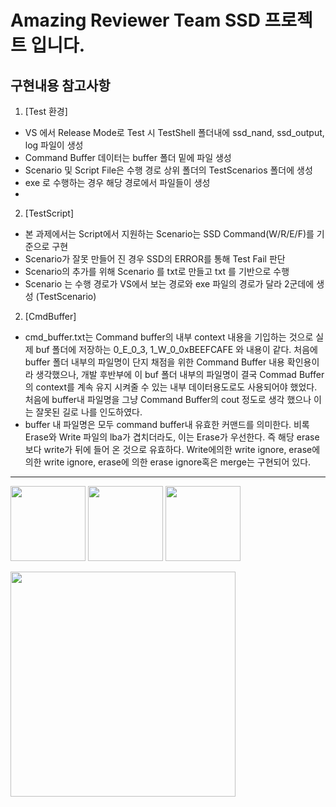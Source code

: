 # Amazing Reviewer Team SSD 프로젝트 입니다.

## 구현내용 참고사항
1. [Test 환경]
- VS 에서 Release Mode로 Test 시 TestShell 폴더내에 ssd_nand, ssd_output, log 파일이 생성
- Command Buffer 데이터는 buffer 폴더 밑에 파일 생성
- Scenario 및 Script File은 수행 경로 상위 폴더의 TestScenarios 폴더에 생성
- exe 로 수행하는 경우 해당 경로에서 파일들이 생성
- 
2. [TestScript]
- 본 과제에서는 Script에서 지원하는 Scenario는 SSD Command(W/R/E/F)를 기준으로 구현
- Scenario가 잘못 만들어 진 경우 SSD의 ERROR를 통해 Test Fail 판단
- Scenario의 추가를 위해 Scenario 를 txt로 만들고 txt 를 기반으로 수행
- Scenario 는 수행 경로가 VS에서 보는 경로와 exe 파일의 경로가 달라 2군데에 생성 (TestScenario)

2. [CmdBuffer]
- cmd_buffer.txt는 Command buffer의 내부 context 내용을 기입하는 것으로 실제 buf 폴더에 저장하는 0_E_0_3, 1_W_0_0xBEEFCAFE 와 내용이 같다.
처음에 buffer 폴더 내부의 파일명이 단지 채점을 위한 Command Buffer 내용 확인용이라 생각했으나, 개발 후반부에 이 buf 폴더 내부의 파일명이 
결국 Commad Buffer의 context를 계속 유지 시켜줄 수 있는 내부 데이터용도로도 사용되어야 했었다. 
처음에 buffer내 파일명을 그냥 Command Buffer의 cout 정도로 생각 했으나 이는 잘못된 길로 나를 인도하였다.
- buffer 내 파일명은 모두 command buffer내 유효한 커맨드를 의미한다. 비록 Erase와 Write 파일의 lba가 겹치더라도, 이는 Erase가 우선한다. 즉 해당 erase보다 write가 뒤에 들어 온 것으로 유효하다.
Write에의한 write ignore, erase에 의한 write ignore, erase에 의한 erase ignore혹은 merge는 구현되어 있다.


---
<img src ="https://encrypted-tbn0.gstatic.com/images?q=tbn:ANd9GcQEFq__WA1GsvqVFhNqU_Hx0h1J424IeyClmQ&s" width=120></img>
<img src="https://lettering.org/wp-content/uploads/2023/11/t.jpg" width=120> </img>
<img src = "https://scontent-ssn1-1.xx.fbcdn.net/v/t39.30808-6/299799697_455431886597333_3598393631017228322_n.png?stp=dst-png_s960x960&_nc_cat=109&ccb=1-7&_nc_sid=cc71e4&_nc_ohc=zxMxCidHWGIQ7kNvwHDeWS8&_nc_oc=AdmyR1OD0ZZ_7llG4VjIu2VmhpHSo-HWLvsi5Q0ddIZ9pL8mJcvK818e4koNA535_mg&_nc_zt=23&_nc_ht=scontent-ssn1-1.xx&_nc_gid=0MmvMeTbxzcXbhRmGsTobw&oh=00_AfJ10_tfY_eySS6u1NO0fQWPdlKhY8atIMwoO6QL3wyong&oe=68232FF7" height=120></img>

<img src="https://m.media-amazon.com/images/I/61dvFjB0lJL._AC_UF894,1000_QL80_.jpg" width=360> </img>

